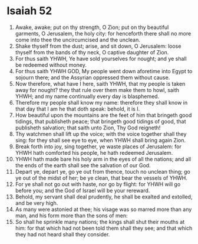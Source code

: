 ﻿# Isaiah 52
1. Awake, awake; put on thy strength, O Zion; put on thy beautiful garments, O Jerusalem, the holy city: for henceforth there shall no more come into thee the uncircumcised and the unclean. 
2. Shake thyself from the dust; arise, and sit down, O Jerusalem: loose thyself from the bands of thy neck, O captive daughter of Zion. 
3. For thus saith YHWH, Ye have sold yourselves for nought; and ye shall be redeemed without money. 
4. For thus saith YHWH GOD, My people went down aforetime into Egypt to sojourn there; and the Assyrian oppressed them without cause. 
5. Now therefore, what have I here, saith YHWH, that my people is taken away for nought? they that rule over them make them to howl, saith YHWH; and my name continually every day is blasphemed. 
6. Therefore my people shall know my name: therefore they shall know in that day that I am he that doth speak: behold, it is I. 
7.  How beautiful upon the mountains are the feet of him that bringeth good tidings, that publisheth peace; that bringeth good tidings of good, that publisheth salvation; that saith unto Zion, Thy God reigneth! 
8. Thy watchmen shall lift up the voice; with the voice together shall they sing: for they shall see eye to eye, when YHWH shall bring again Zion. 
9.  Break forth into joy, sing together, ye waste places of Jerusalem: for YHWH hath comforted his people, he hath redeemed Jerusalem. 
10. YHWH hath made bare his holy arm in the eyes of all the nations; and all the ends of the earth shall see the salvation of our God. 
11.  Depart ye, depart ye, go ye out from thence, touch no unclean thing; go ye out of the midst of her; be ye clean, that bear the vessels of YHWH. 
12. For ye shall not go out with haste, nor go by flight: for YHWH will go before you; and the God of Israel will be your rereward. 
13.  Behold, my servant shall deal prudently, he shall be exalted and extolled, and be very high. 
14. As many were astonied at thee; his visage was so marred more than any man, and his form more than the sons of men: 
15. So shall he sprinkle many nations; the kings shall shut their mouths at him: for that which had not been told them shall they see; and that which they had not heard shall they consider. 
